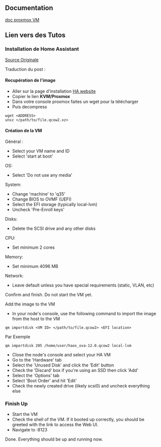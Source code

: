 
## Documentation 

[doc proxmox VM](https://pve.proxmox.com/pve-docs/pve-admin-guide.html#qm_virtual_machines_settings)

## Lien vers des Tutos

### Installation de Home Assistant

[Source Originale](https://forum.proxmox.com/threads/guide-install-home-assistant-os-in-a-vm.143251/)

Traduction du post :
#### Recupération de l'image

- Aller sur la page d'installation [HA website](https://www.home-assistant.io/installation/alternative)
- Copier le lien **KVM/Proxmox**
- Dans votre console proxmox faites un wget pour la télécharger
- Puis decompress

~~~shell
wget <ADDRESS>
unxz </path/to/file.qcow2.xz>
~~~

#### Création de la VM

Général :
- Select your VM name and ID
- Select 'start at boot'

OS:
- Select 'Do not use any media'

System:
- Change 'machine' to 'q35'
- Change BIOS to OVMF (UEFI)
- Select the EFI storage (typically local-lvm)
- Uncheck 'Pre-Enroll keys'

Disks:
- Delete the SCSI drive and any other disks

CPU:
- Set minimum 2 cores

Memory:
- Set minimum 4096 MB

Network:
- Leave default unless you have special requirements (static, VLAN, etc)

Confirm and finish. Do not start the VM yet.

Add the image to the VM

- In your node's console, use the following command to import the image from the host to the VM

~~~shell
qm importdisk <VM ID> </path/to/file.qcow2> <EFI location>
~~~

Par Exemple 

~~~shell
qm importdisk 205 /home/user/haos_ova-12.0.qcow2 local-lvm
~~~

- Close the node's console and select your HA VM
- Go to the 'Hardware' tab
- Select the 'Unused Disk' and click the 'Edit' button
- Check the 'Discard' box if you're using an SSD then click 'Add'
- Select the 'Options' tab
- Select 'Boot Order' and hit 'Edit'
- Check the newly created drive (likely scsi0) and uncheck everything else

### Finish Up

- Start the VM
- Check the shell of the VM. If it booted up correctly, you should be greeted with the link to access the Web UI.
- Navigate to <VM IP>:8123

Done. Everything should be up and running now.

